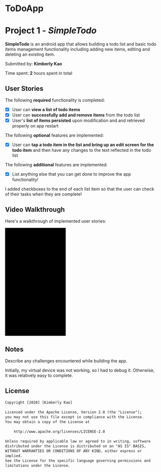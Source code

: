 # ToDoApp
# Project 1 - *SimpleTodo*

**SimpleTodo** is an android app that allows building a todo list and basic todo items management functionality including adding new items, editing and deleting an existing item.

Submitted by: **Kimberly Kao**

Time spent: **2** hours spent in total

## User Stories

The following **required** functionality is completed:

* [x] User can **view a list of todo items**
* [x] User can **successfully add and remove items** from the todo list
* [x] User's **list of items persisted** upon modification and and retrieved properly on app restart

The following **optional** features are implemented:

* [x] User can **tap a todo item in the list and bring up an edit screen for the todo item** and then have any changes to the text reflected in the todo list

The following **additional** features are implemented:

* [x] List anything else that you can get done to improve the app functionality!

I added checkboxes to the end of each list item so that the user can check of their tasks when they are complete!

## Video Walkthrough

Here's a walkthrough of implemented user stories:

<img src='https://github.com/kimberly-kao/ToDoApp/blob/master/demo.gif' title='Video Walkthrough' width=200 alt='Video Walkthrough' />


## Notes

Describe any challenges encountered while building the app.

Initially, my virtual device was not working, so I had to debug it. Otherwise, it was relatively easy to complete. 

## License

    Copyright [2020] [Kimberly Kao]

    Licensed under the Apache License, Version 2.0 (the "License");
    you may not use this file except in compliance with the License.
    You may obtain a copy of the License at

        http://www.apache.org/licenses/LICENSE-2.0

    Unless required by applicable law or agreed to in writing, software
    distributed under the License is distributed on an "AS IS" BASIS,
    WITHOUT WARRANTIES OR CONDITIONS OF ANY KIND, either express or implied.
    See the License for the specific language governing permissions and
    limitations under the License.

